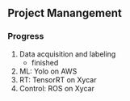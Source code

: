 ## Project Manangement

### Progress

1. Data acquisition and labeling
   - finished
2. ML: Yolo on AWS
3. RT: TensorRT on Xycar
4. Control: ROS on Xycar
